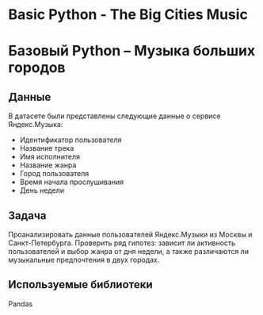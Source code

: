 # Basic Python - The Big Cities Music
# Базовый Python – Музыка больших городов

## Данные

В датасете были представлены следующие данные о сервисе Яндекс.Музыка:
-	Идентификатор пользователя
-	Название трека
-	Имя исполнителя
-	Название жанра
-	Город пользователя
-	Время начала прослушивания
-	День недели

## Задача

Проанализировать данные пользователей Яндекс.Музыки из Москвы и Санкт-Петербурга. 
Проверить ряд гипотез: зависит ли активность пользователей и выбор жанра от дня недели, а также различаются ли музыкальные предпочтения в двух городах.

## Используемые библиотеки

Pandas
